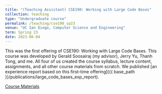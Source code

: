 ```yaml
---
title: "(Teaching Assistant) CSE190: Working with Large Code Bases"
collection: teaching
type: "Undergraduate course"
permalink: /teaching/cse190_sp23
venue: "UC San Diego, Computer Science and Engineering"
term: Spring 23
date: 2023-06-04
---
```


This was the first offering of CSE190: Working with Large Code Bases. This course was developed by Gerald Soosairaj (my advisor), Jerry Yu, Thanh Tong, and me. All four of us created the course syllabus, lecture content, assignments, and all other course materials from scratch. We published [an experience report based on this first-time offering]({{ base_path }}/publications/large_code_bases_exp_report). 

[Course Materials](https://cse190largecodebases.github.io/)